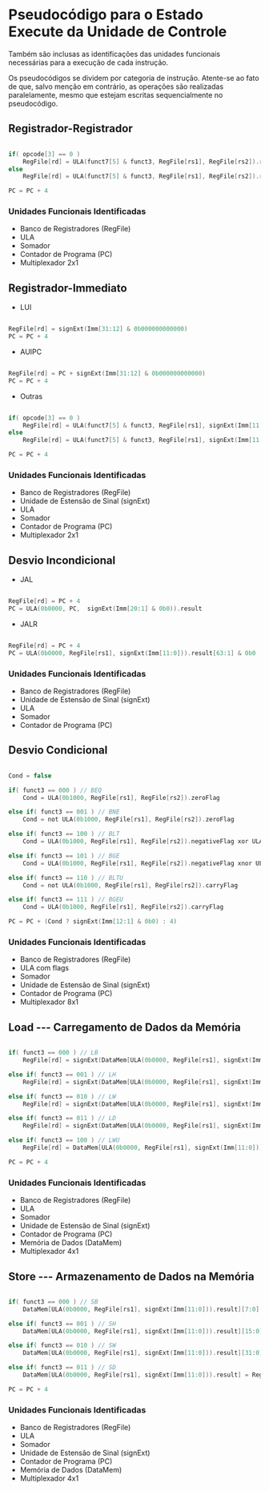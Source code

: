 # Pseudocódigo para o Estado Execute da Unidade de Controle

Também são inclusas as identificações das unidades funcionais necessárias para a execução de cada instrução.

Os pseudocódigos se dividem por categoria de instrução. Atente-se ao fato de que, salvo menção em contrário, as operações são realizadas paralelamente, mesmo que estejam escritas sequencialmente no pseudocódigo.

## Registrador-Registrador

```c

if( opcode[3] == 0 )
    RegFile[rd] = ULA(funct7[5] & funct3, RegFile[rs1], RegFile[rs2]).result
else
    RegFile[rd] = ULA(funct7[5] & funct3, RegFile[rs1], RegFile[rs2]).result[31:0]

PC = PC + 4

```

### Unidades Funcionais Identificadas

- Banco de Registradores (RegFile)
- ULA
- Somador
- Contador de Programa (PC)
- Multiplexador 2x1

## Registrador-Immediato

- LUI

```c

RegFile[rd] = signExt(Imm[31:12] & 0b000000000000)
PC = PC + 4

```

- AUIPC

```c

RegFile[rd] = PC + signExt(Imm[31:12] & 0b000000000000)
PC = PC + 4

```

- Outras

```c

if( opcode[3] == 0 )
    RegFile[rd] = ULA(funct7[5] & funct3, RegFile[rs1], signExt(Imm[11:0])).result
else
    RegFile[rd] = ULA(funct7[5] & funct3, RegFile[rs1], signExt(Imm[11:0])).result[31:0]

PC = PC + 4

```

### Unidades Funcionais Identificadas

- Banco de Registradores (RegFile)
- Unidade de Estensão de Sinal (signExt)
- ULA
- Somador
- Contador de Programa (PC)
- Multiplexador 2x1

## Desvio Incondicional

- JAL

```c

RegFile[rd] = PC + 4
PC = ULA(0b0000, PC,  signExt(Imm[20:1] & 0b0)).result

```

- JALR

```c

RegFile[rd] = PC + 4
PC = ULA(0b0000, RegFile[rs1], signExt(Imm[11:0])).result[63:1] & 0b0


```

### Unidades Funcionais Identificadas

- Banco de Registradores (RegFile)
- Unidade de Estensão de Sinal (signExt)
- ULA
- Somador
- Contador de Programa (PC)

## Desvio Condicional

```c

Cond = false

if( funct3 == 000 ) // BEQ
    Cond = ULA(0b1000, RegFile[rs1], RegFile[rs2]).zeroFlag

else if( funct3 == 001 ) // BNE
    Cond = not ULA(0b1000, RegFile[rs1], RegFile[rs2]).zeroFlag

else if( funct3 == 100 ) // BLT
    Cond = ULA(0b1000, RegFile[rs1], RegFile[rs2]).negativeFlag xor ULA(0b1000, RegFile[rs1], RegFile[rs2]).overflowFlag

else if( funct3 == 101 ) // BGE
    Cond = ULA(0b1000, RegFile[rs1], RegFile[rs2]).negativeFlag xnor ULA(0b1000, RegFile[rs1], RegFile[rs2]).overflowFlag

else if( funct3 == 110 ) // BLTU
    Cond = not ULA(0b1000, RegFile[rs1], RegFile[rs2]).carryFlag

else if( funct3 == 111 ) // BGEU
    Cond = ULA(0b1000, RegFile[rs1], RegFile[rs2]).carryFlag

PC = PC + (Cond ? signExt(Imm[12:1] & 0b0) : 4)

```

### Unidades Funcionais Identificadas

- Banco de Registradores (RegFile)
- ULA com flags
- Somador
- Unidade de Estensão de Sinal (signExt)
- Contador de Programa (PC)
- Multiplexador 8x1

## Load --- Carregamento de Dados da Memória

```c

if( funct3 == 000 ) // LB
    RegFile[rd] = signExt(DataMem[ULA(0b0000, RegFile[rs1], signExt(Imm[11:0])).result][7:0])

else if( funct3 == 001 ) // LH
    RegFile[rd] = signExt(DataMem[ULA(0b0000, RegFile[rs1], signExt(Imm[11:0])).result][15:0])

else if( funct3 == 010 ) // LW
    RegFile[rd] = signExt(DataMem[ULA(0b0000, RegFile[rs1], signExt(Imm[11:0])).result][31:0])

else if( funct3 == 011 ) // LD
    RegFile[rd] = signExt(DataMem[ULA(0b0000, RegFile[rs1], signExt(Imm[11:0])).result])

else if( funct3 == 100 ) // LWU
    RegFile[rd] = DataMem[ULA(0b0000, RegFile[rs1], signExt(Imm[11:0])).result][31:0]

PC = PC + 4

```

### Unidades Funcionais Identificadas

- Banco de Registradores (RegFile)
- ULA
- Somador
- Unidade de Estensão de Sinal (signExt)
- Contador de Programa (PC)
- Memória de Dados (DataMem)
- Multiplexador 4x1

## Store --- Armazenamento de Dados na Memória

```c

if( funct3 == 000 ) // SB
    DataMem[ULA(0b0000, RegFile[rs1], signExt(Imm[11:0])).result][7:0] = RegFile[rs2][7:0]

else if( funct3 == 001 ) // SH
    DataMem[ULA(0b0000, RegFile[rs1], signExt(Imm[11:0])).result][15:0] = RegFile[rs2][15:0]

else if( funct3 == 010 ) // SW
    DataMem[ULA(0b0000, RegFile[rs1], signExt(Imm[11:0])).result][31:0] = RegFile[rs2][31:0]

else if( funct3 == 011 ) // SD
    DataMem[ULA(0b0000, RegFile[rs1], signExt(Imm[11:0])).result] = RegFile[rs2]

PC = PC + 4

```

### Unidades Funcionais Identificadas

- Banco de Registradores (RegFile)
- ULA
- Somador
- Unidade de Estensão de Sinal (signExt)
- Contador de Programa (PC)
- Memória de Dados (DataMem)
- Multiplexador 4x1

